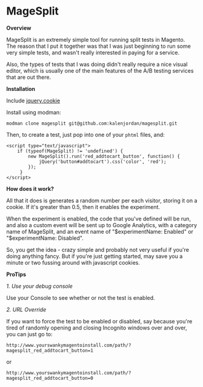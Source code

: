 MageSplit
=========

**Overview**

MageSplit is an extremely simple tool for running split tests in Magento.  
The reason that I put it together was that I was just beginning to run
some very simple tests, and wasn't really interested in paying for a
service.

Also, the types of tests that I was doing didn't really require a nice
visual editor, which is usually one of the main features of the A/B
testing services that are out there.

**Installation**

Include [jquery.cookie](https://github.com/carhartl/jquery-cookie)

Install using modman:

    modman clone magesplit git@github.com:kalenjordan/magesplit.git
    
Then, to create a test, just pop into one of your `phtml` files, and:

    <script type="text/javascript">
        if (typeof(MageSplit) != 'undefined') {
            new MageSplit().run('red_addtocart_button', function() {
                jQuery('button#addtocart').css('color', 'red');
            });
         }
    </script>

**How does it work?**

All that it does is generates a random number per each visitor, storing
it on a cookie.  If it's greater than 0.5, then it enables the experiment.

When the experiment is enabled, the code that you've defined will be run,
and also a custom event will be sent up to Google Analytics, with a category
name of MageSplit, and an event name of "$experimentName: Enabled"
or "$experimentName: Disabled".

So, you get the idea - crazy simple and probably not very useful if you're
doing anything fancy.  But if you're just getting started, may save you
a minute or two fussing around with javascript cookies.

**ProTips**

*1. Use your debug console*

Use your Console to see whether or not the test is enabled.

*2. URL Override*

If you want to force the test to be enabled or disabled, say because you're
tired of randomly opening and closing Incognito windows over and over, 
you can just go to:

    http://www.yourswankymagentoinstall.com/path/?magesplit_red_addtocart_button=1
    
or
    
    http://www.yourswankymagentoinstall.com/path/?magesplit_red_addtocart_button=0
